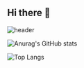 ## Hi there 👋

![header](https://capsule-render.vercel.app/api?type=Rect&&height=300&section=header&text=KimDo's%20GitHubs&fontSize=90)

![Anurag's GitHub stats](https://github-readme-stats.vercel.app/api?username=kimdo-7275&show_icons=true&theme=radical)

![Top Langs](https://github-readme-stats.vercel.app/api/top-langs/?username=kimdo-7275&layout=compact)

<!--
**kimdo-7275/kimdo-7275** is a ✨ _special_ ✨ repository because its `README.md` (this file) appears on your GitHub profile.

Here are some ideas to get you started:

- 🔭 I’m currently working on ...
- 🌱 I’m currently learning ...
- 👯 I’m looking to collaborate on ...
- 🤔 I’m looking for help with ...
- 💬 Ask me about ...
- 📫 How to reach me: ...
- 😄 Pronouns: ...
- ⚡ Fun fact: ...
-->
